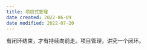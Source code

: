 ```yaml
---
title: 项目式管理
date created: 2022-06-09
date modified: 2022-07-20
---
```


有闭环结束，才有持续向前走。项目管理，讲究一个闭环。
